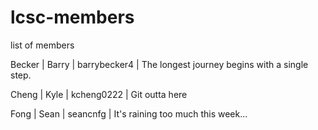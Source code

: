 # lcsc-members
list of members

Becker | Barry | barrybecker4 | The longest journey begins with a single step.

Cheng | Kyle | kcheng0222 | Git outta here

Fong | Sean | seancnfg | It's raining too much this week...

